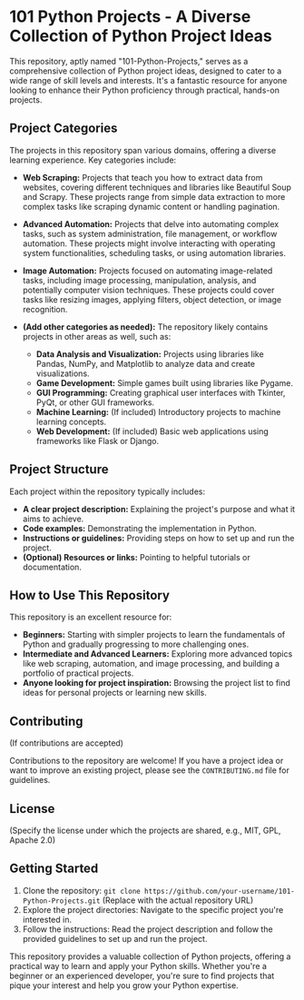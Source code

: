# 101 Python Projects - A Diverse Collection of Python Project Ideas

This repository, aptly named "101-Python-Projects," serves as a comprehensive collection of Python project ideas, designed to cater to a wide range of skill levels and interests.  It's a fantastic resource for anyone looking to enhance their Python proficiency through practical, hands-on projects.

## Project Categories

The projects in this repository span various domains, offering a diverse learning experience.  Key categories include:

* **Web Scraping:** Projects that teach you how to extract data from websites, covering different techniques and libraries like Beautiful Soup and Scrapy.  These projects range from simple data extraction to more complex tasks like scraping dynamic content or handling pagination.

* **Advanced Automation:**  Projects that delve into automating complex tasks, such as system administration, file management, or workflow automation.  These projects might involve interacting with operating system functionalities, scheduling tasks, or using automation libraries.

* **Image Automation:**  Projects focused on automating image-related tasks, including image processing, manipulation, analysis, and potentially computer vision techniques.  These projects could cover tasks like resizing images, applying filters, object detection, or image recognition.

* **(Add other categories as needed):**  The repository likely contains projects in other areas as well, such as:
    * **Data Analysis and Visualization:**  Projects using libraries like Pandas, NumPy, and Matplotlib to analyze data and create visualizations.
    * **Game Development:**  Simple games built using libraries like Pygame.
    * **GUI Programming:**  Creating graphical user interfaces with Tkinter, PyQt, or other GUI frameworks.
    * **Machine Learning:**  (If included) Introductory projects to machine learning concepts.
    * **Web Development:**  (If included) Basic web applications using frameworks like Flask or Django.

## Project Structure

Each project within the repository typically includes:

* **A clear project description:** Explaining the project's purpose and what it aims to achieve.
* **Code examples:** Demonstrating the implementation in Python.
* **Instructions or guidelines:**  Providing steps on how to set up and run the project.
* **(Optional) Resources or links:**  Pointing to helpful tutorials or documentation.

## How to Use This Repository

This repository is an excellent resource for:

* **Beginners:**  Starting with simpler projects to learn the fundamentals of Python and gradually progressing to more challenging ones.
* **Intermediate and Advanced Learners:**  Exploring more advanced topics like web scraping, automation, and image processing, and building a portfolio of practical projects.
* **Anyone looking for project inspiration:**  Browsing the project list to find ideas for personal projects or learning new skills.

## Contributing

(If contributions are accepted)

Contributions to the repository are welcome!  If you have a project idea or want to improve an existing project, please see the `CONTRIBUTING.md` file for guidelines.

## License

(Specify the license under which the projects are shared, e.g., MIT, GPL, Apache 2.0)

## Getting Started

1. Clone the repository: `git clone https://github.com/your-username/101-Python-Projects.git` (Replace with the actual repository URL)
2. Explore the project directories: Navigate to the specific project you're interested in.
3. Follow the instructions: Read the project description and follow the provided guidelines to set up and run the project.

This repository provides a valuable collection of Python projects, offering a practical way to learn and apply your Python skills.  Whether you're a beginner or an experienced developer, you're sure to find projects that pique your interest and help you grow your Python expertise.
